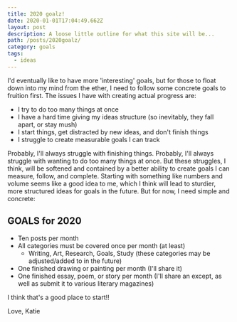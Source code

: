 ```yaml
---
title: 2020 goalz!
date: 2020-01-01T17:04:49.662Z
layout: post
description: A loose little outline for what this site will be...
path: /posts/2020goalz/
category: goals
tags:
  - ideas
---
```

I'd eventually like to have more 'interesting' goals, but for those to float down into my mind from the ether, I need to follow some concrete goals to fruition first. The issues I have with creating actual progress are:

* I try to do too many things at once
* I have a hard time giving my ideas structure (so inevitably, they fall apart, or stay mush)
* I start things, get distracted by new ideas, and don't finish things
* I struggle to create measurable goals I can track

Probably, I'll always struggle with finishing things. Probably, I'll always struggle with wanting to do too many things at once. But these struggles, I think, will be softened and contained by a better ability to create goals I can measure, follow, and complete. Starting with something like numbers and volume seems like a good idea to me, which I think will lead to sturdier, more structured ideas for goals in the future. But for now, I need simple and concrete:

## GOALS for 2020

* Ten posts per month
* All categories must be covered once per month (at least)
  * Writing, Art, Research, Goals, Study (these categories may be adjusted/added to in the future)
* One finished drawing or painting per month (I'll share it)
* One finished essay, poem, or story per month (I'll share an except, as well as submit it to various literary magazines)

I think that's a good place to start!!

Love, Katie
